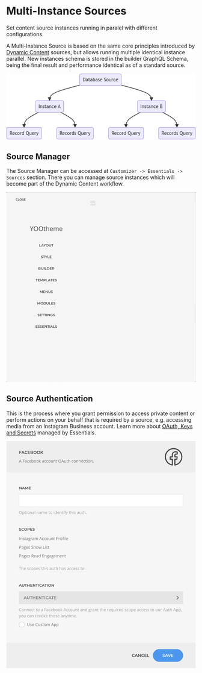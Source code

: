 # Multi-Instance Sources

Set content source instances running in paralel with different configurations.

A Multi-Instance Source is based on the same core principles introduced by [Dynamic Content](https://yootheme.com/support/yootheme-pro/joomla/dynamic-content) sources, but allows running multiple identical instance parallel. New instances schema is stored in the builder GraphQL Schema, being the final result and performance identical as of a standard source.

![Multi-Instance Source](./assets/manager-instance-multi.webp)

## Source Manager

The Source Manager can be accessed at `Customizer -> Essentials -> Sources` section. There you can manage source instances which will become part of the Dynamic Content workflow.

![Source Manager](./assets/source-manager.gif)

## Source Authentication

This is the process where you grant permission to access private content or perform actions on your behalf that is required by a source, e.g. accessing media from an Instagram Business account. Learn more about [OAuth, Keys and Secrets](/essentials-for-yootheme-pro/oauth-keys-secrets) managed by Essentials.

![Source Authentication](./assets/source-authentication.webp)
